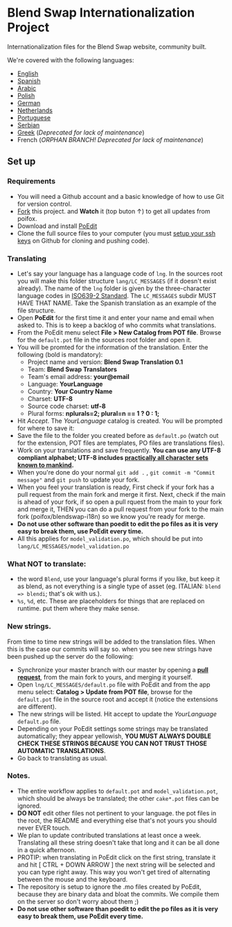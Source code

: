 # Blend Swap Internationalization Project

Internationalization files for the Blend Swap website, community built.

We're covered with the following languages:

+ [English](https://github.com/poifox/blendswap-i18n)
+ [Spanish](https://github.com/poifox/blendswap-i18n)
+ [Arabic](https://github.com/Khalidsrri/blendswap-i18n)
+ [Polish](https://github.com/ttomek32/blendswap-i18n)
+ [German](https://github.com/cerfribar/blendswap-i18n)
+ [Netherlands](https://github.com/Benny-/blendswap-i18n)
+ [Portuguese](https://github.com/giulianazf/blendswap-i18n)
+ [Serbian](https://github.com/vido89/blendswap-i18n)
+ [Greek](https://github.com/loritalane/blendswap-i18n) (*Deprecated for lack of maintenance*)
+ French (*ORPHAN BRANCH! Deprecated for lack of maintenance*)




## Set up

### Requirements

+ You will need a Github account and a basic knowledge of how to use Git for version control.
+ [Fork](https://help.github.com/articles/fork-a-repo) this project. and __Watch__ it (top buton &uarr;) to get all updates from poifox.
+ Download and install [PoEdit](http://www.poedit.net)
+ Clone the full source files to your computer (you must [setup your ssh keys](https://help.github.com/articles/generating-ssh-keys) on Github for cloning and pushing code).

### Translating
+ Let's say your language has a language code of `lng`. In the sources root you will make this folder structure `lang/LC_MESSAGES` (if it doesn't exist already). The name of the `lng` folder is given by the three-character language codes in [ISO639-2 Standard](http://www.loc.gov/standards/iso639-2/php/code_list.php). The `LC_MESSAGES` subdir MUST HAVE THAT NAME. Take the Spanish translation as an example of the file structure.
+ Open __PoEdit__ for the first time it and enter your name and email when asked to. This is to keep a backlog of who commits what translations.
+ From the PoEdit menu select __File > New Catalog from POT file__. Browse for the `default.pot` file in the sources root folder and open it.
+ You will be promted for the information of the translation. Enter the following (bold is mandatory):
    * Project name and version: __Blend Swap Translation 0.1__
    * Team: __Blend Swap Translators__
    * Team's email address: __your@email__
    * Language: __YourLanguage__
    * Country: __Your Country Name__
    * Charset: __UTF-8__
    * Source code charset: __utf-8__
    * Plural forms: __nplurals=2; plural=n == 1 ? 0 : 1;__
+ Hit *Accept*. The *YourLanguage* catalog is created. You will be prompted for where to save it:
+ Save the file to the folder you created before as `default.po` (watch out for the extension, POT files are templates, PO files are translations files).
+ Work on your translations and save frequently. __You can use any UTF-8 compliant alphabet; UTF-8 includes [practically all character sets known to mankind](http://en.wikipedia.org/wiki/List_of_Unicode_Characters).__
+ When you're done do your normal `git add .` , `git commit -m "Commit message"` and `git push` to update your fork.
+ When you feel your translation is ready, First check if your fork has a pull request from the main fork and merge it first. Next, check if the main is ahead of your fork, if so open a pull rquest from the main to your fork and merge it, THEN you can do a pull request from your fork to the main fork (poifox/blendswap-i18n) so we know you're ready for merge.
+ __Do not use other software than poedit to edit the po files as it is very easy to break them, use PoEdit every time.__
+ All this applies for `model_validation.po`, which should be put into `lang/LC_MESSAGES/model_validation.po`

### What NOT to translate:

+ the word `Blend`, use your language's plural forms if you like, but keep it as blend, as not everything is a single type of asset (eg. ITALIAN: `blend => blendi`; that's ok with us.).
+ `%s`, `%d`, etc. These are placeholders for things that are replaced on runtime. put them where they make sense.

### New strings.

From time to time new strings will be added to the translation files. When this is the case our commits will say so. when you see new strings have been pushed up the server do the following:

+ Synchronize your master branch with our master by opening a __[pull request](https://help.github.com/articles/using-pull-requests)__, from the main fork to yours, and merging it yourself.
+ Open `lng/LC_MESSAGES/default.po` file with PoEdit and from the app menu select: __Catalog > Update from POT file__, browse for the `default.pot` file in the source root and accept it (notice the extensions are different).
+ The new strings will be listed. Hit accept to update the *YourLanguage* `default.po` file.
+ Depending on your PoEdit settings some strings may be translated automatically; they appear yellowish, __YOU MUST ALWAYS DOUBLE CHECK THESE STRINGS BECAUSE YOU CAN NOT TRUST THOSE AUTOMATIC TRANSLATIONS__.
+ Go back to translating as usual.

### Notes.

+ The entire workflow applies to `default.pot` and `model_validation.pot`, which should be always be translated; the other `cake*.pot` files can be ignored.
+ __DO NOT__ edit other files not pertinent to your language. the pot files in the root, the README and everything else that's not yours you should never EVER touch.
+ We plan to update contributed translations at least once a week. Translating all these string doesn't take that long and it can be all done in a quick afternoon.
+ PROTIP: when translating in PoEdit click on the first string, translate it and hit [ CTRL + DOWN ARROW ] the next string will be selected and you can type right away. This way you won't get tired of alternating between the mouse and the keyboard.
+ The repository is setup to ignore the .mo files created by PoEdit, because they are binary data and bloat the commits. We compile them on the server so don't worry about them ;)
+ __Do not use other software than poedit to edit the po files as it is very easy to break them, use PoEdit every time.__
